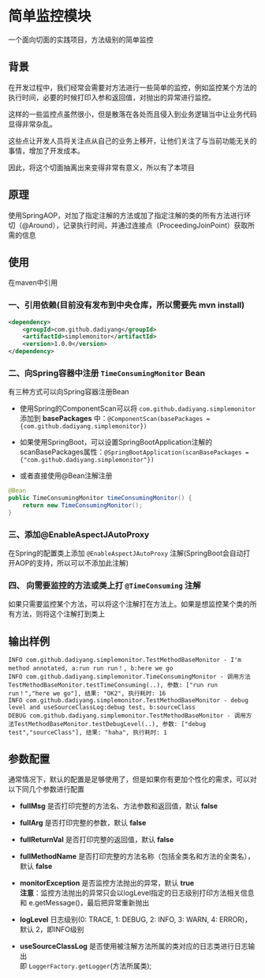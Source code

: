 # 简单监控模块

一个面向切面的实践项目，方法级别的简单监控

## 背景

在开发过程中，我们经常会需要对方法进行一些简单的监控，例如监控某个方法的执行时间，必要的时候打印入参和返回值，对抛出的异常进行监控。

这样的一些监控点虽然很小，但是散落在各处而且侵入到业务逻辑当中让业务代码显得非常杂乱。

这些点让开发人员将关注点从自己的业务上移开，让他们关注了与当前功能无关的事情，增加了开发成本。

因此，将这个切面抽离出来变得非常有意义，所以有了本项目

## 原理

使用SpringAOP，对加了指定注解的方法或加了指定注解的类的所有方法进行环切（@Around），记录执行时间，并通过连接点（ProceedingJoinPoint）获取所需的信息

## 使用

在maven中引用

### 一、引用依赖(目前没有发布到中央仓库，所以需要先 mvn install)

```xml
<dependency>
    <groupId>com.github.dadiyang</groupId>
    <artifactId>simplemonitor</artifactId>
    <version>1.0.0</version>
</dependency>
```
### 二、向Spring容器中注册 `TimeConsumingMonitor` Bean 

有三种方式可以向Spring容器注册Bean

* 使用Spring的ComponentScan可以将 `com.github.dadiyang.simplemonitor` 添加到 **basePackages** 中：`@ComponentScan(basePackages = {com.github.dadiyang.simplemonitor})`

* 如果使用SpringBoot，可以设置SpringBootApplication注解的scanBasePackages属性：`@SpringBootApplication(scanBasePackages ={"com.github.dadiyang.simplemonitor"})`

* 或者直接使用@Bean注解注册

```java
@Bean
public TimeConsumingMonitor timeConsumingMonitor() {
    return new TimeConsumingMonitor();
}
```

### 三、添加@EnableAspectJAutoProxy

在Spring的配置类上添加 `@EnableAspectJAutoProxy` 注解(SpringBoot会自动打开AOP的支持，所以可以不添加此注解)

### 四、 向需要监控的方法或类上打 `@TimeConsuming` 注解


如果只需要监控某个方法，可以将这个注解打在方法上。如果是想监控某个类的所有方法，则将这个注解打到类上

## 输出样例

```
INFO com.github.dadiyang.simplemonitor.TestMethodBaseMonitor - I'm method annotated, a:run run run！, b:here we go
INFO com.github.dadiyang.simplemonitor.TimeConsumingMonitor - 调用方法TestMethodBaseMonitor.testTimeConsuming(..), 参数: ["run run run！","here we go"], 结果: "OK2", 执行耗时: 16
INFO com.github.dadiyang.simplemonitor.TestMethodBaseMonitor - debug level and useSourceClassLog:debug test, b:sourceClass
DEBUG com.github.dadiyang.simplemonitor.TestMethodBaseMonitor - 调用方法TestMethodBaseMonitor.testDebugLevel(..), 参数: ["debug test","sourceClass"], 结果: "haha", 执行耗时: 1
```

## 参数配置

通常情况下，默认的配置是足够使用了，但是如果你有更加个性化的需求，可以对以下同几个参数进行配置

* **fullMsg** 是否打印完整的方法名、方法参数和返回值，默认 **false**

* **fullArg** 是否打印完整的参数，默认 **false**

* **fullReturnVal** 是否打印完整的返回值，默认 **false**

* **fullMethodName** 是否打印完整的方法名称（包括全类名和方法的全类名），默认 **false**

* **monitorException** 是否监控方法抛出的异常，默认 **true**  
  **注意**：监控方法抛出的异常只会以logLevel指定的日志级别打印方法相关信息和 e.getMessage()，最后把异常重新抛出
  
* **logLevel** 日志级别(0: TRACE, 1: DEBUG, 2: INFO, 3: WARN, 4: ERROR)，默认 2，即INFO级别

* **useSourceClassLog** 是否使用被注解方法所属的类对应的日志类进行日志输出  
  即 `LoggerFactory.getLogger`(方法所属类);
